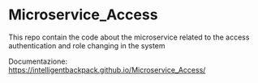 # Microservice_Access

This repo contain the code about the microservice related to the access authentication and role changing in the system

Documentazione: https://intelligentbackpack.github.io/Microservice_Access/
